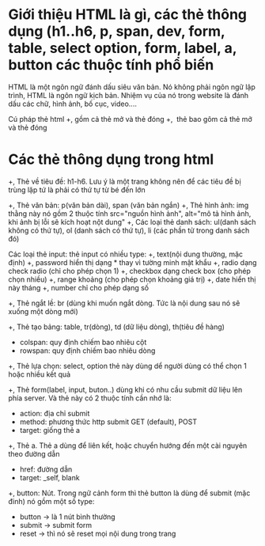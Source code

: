 # Giới thiệu HTML là gì, các thẻ thông dụng (h1..h6, p, span, dev, form, table, select option, form, label, a, button các thuộc tính phổ biến

HTML là một ngôn ngữ đánh dấu siêu văn bản. Nó không phải ngôn ngữ lập trình, HTML là ngôn ngữ kịch bản.
Nhiệm vụ của nó trong website là đánh dấu các chữ, hình ảnh, bố cục, video....

Cú pháp thẻ html
+,  <tag></tag> gồm cả thẻ mở và thẻ đóng
+, <img/> thẻ bao gôm cả thẻ mở và thẻ đóng

# Các thẻ thông dụng trong html
+, Thẻ về tiêu đề: h1-h6. Lưu ý là một trang  không nên để các tiêu đề bị trùng lặp tứ là phải có thứ tự từ bé đến lớn

+, Thẻ văn bản: p(văn bản dài), span (văn bản ngắn)
+, Thẻ hình ảnh: img thằng này nó gồm 2 thuộc tính src="nguồn hình ảnh", alt="mô tả hình ảnh, khi ảnh bị lỗi sẽ kích hoạt nột dung"
+, Các loại thẻ danh sách: ul(danh sách không có thứ tự), ol (danh sách có thứ tự), li (các phần tử trong danh sách đó)

Các loại thẻ input: thẻ input có nhiều type: 
+, text(nội dung thường, mặc định)
+, password hiển thị dạng * thay vì tường minh mật khẩu
+, radio dạng check radio (chỉ cho phép chọn 1)
+, checkbox dạng check box (cho phép chọn nhiều)
+, range khoảng (cho phép chọn khoảng giá trị)
+, date hiển thị này tháng
+, number chỉ cho phép dạng số

+, Thẻ ngắt lề: br (dùng khi muốn ngắt dòng. Tức là nội dung sau nó sẽ xuống một dòng mới)

+, Thẻ tạo bảng: table, tr(dòng), td (dữ liệu dòng), th(tiêu đề hàng)
- colspan: quy định chiếm bao nhiêu cột
- rowspan: quy định chiếm bao nhiêu dòng

+, Thẻ lựa chọn: select, option thẻ này dùng dể người dùng có thể chọn 1 hoặc nhiều kết quả


+, Thẻ form(label, input, buton..) dùng khi có nhu cầu submit dữ liệu lên phía server. Và thẻ này có 2 thuộc tính cần nhớ là:
- action: địa chỉ submit
- method: phương thức http submit GET (default), POST
- target: giống thẻ a


+, Thẻ a. Thẻ a dùng để liên kết, hoặc chuyển hướng đến một cài nguyên theo đường dẫn
- href: đường dẫn
- target: _self, blank

+, button: Nút. Trong ngữ cảnh form thì thẻ button là dùng để submit (mặc đinh) nó gồm một số type:
- button -> là 1 nút bình thường
- submit -> submit form 
- reset -> thì nó sẽ reset mọi nội dung trong trang